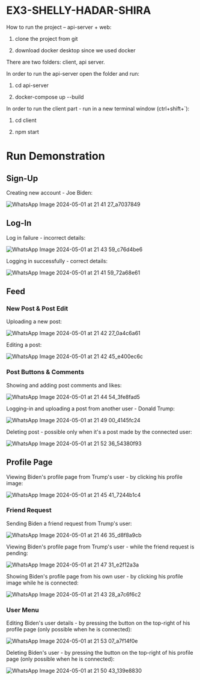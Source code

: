 # EX3-SHELLY-HADAR-SHIRA
How to run the project – api-server + web:

  1. clone the project from git
  
  2. download docker desktop since we used docker

There are two folders: client, api server.

In order to run the api-server open the folder and run:

  1. cd api-server
  
  2. docker-compose up --build

In order to run the client part - run in a new terminal window (ctrl+shift+`):

  1. cd client
  
  2. npm start



# Run Demonstration

## Sign-Up
Creating new account - Joe Biden:

![WhatsApp Image 2024-05-01 at 21 41 27_a7037849](https://github.com/ShellyGendler/EX3-SHELLY-HADAR-SHIRA/assets/155539800/c9f064a5-312a-48af-9434-990475edef44)


## Log-In
Log in failure - incorrect details:

![WhatsApp Image 2024-05-01 at 21 43 59_c76d4be6](https://github.com/ShellyGendler/EX3-SHELLY-HADAR-SHIRA/assets/155539800/81d23203-c904-446f-9039-edeada1b7634)


Logging in successfully - correct details:

![WhatsApp Image 2024-05-01 at 21 41 59_72a68e61](https://github.com/ShellyGendler/EX3-SHELLY-HADAR-SHIRA/assets/155539800/423d838c-1322-4654-9db4-5b722a6d5bc5)


## Feed 

### New Post & Post Edit
Uploading a new post:

![WhatsApp Image 2024-05-01 at 21 42 27_0a4c6a61](https://github.com/ShellyGendler/EX3-SHELLY-HADAR-SHIRA/assets/155539800/989e8f6b-2930-484e-856b-77a0dfccccb1)


Editing a post:

![WhatsApp Image 2024-05-01 at 21 42 45_e400ec6c](https://github.com/ShellyGendler/EX3-SHELLY-HADAR-SHIRA/assets/155539800/d0bcbed6-3b14-4971-b35d-bf2971bbf772)


### Post Buttons & Comments
Showing and adding post comments and likes:

![WhatsApp Image 2024-05-01 at 21 44 54_3fe8fad5](https://github.com/ShellyGendler/EX3-SHELLY-HADAR-SHIRA/assets/155539800/063413b7-025f-4cf7-811e-344a965e79cb)


Logging-in and uploading a post from another user - Donald Trump:

![WhatsApp Image 2024-05-01 at 21 49 00_4145fc24](https://github.com/ShellyGendler/EX3-SHELLY-HADAR-SHIRA/assets/155539800/70271206-6073-4ecd-9712-3cf79f2cc1b2)


Deleting post - possible only when it's a post made by the connected user:

![WhatsApp Image 2024-05-01 at 21 52 36_54380f93](https://github.com/ShellyGendler/EX3-SHELLY-HADAR-SHIRA/assets/155539800/bb47ec3c-7183-42d5-9970-ab813b867ea6)


## Profile Page
Viewing Biden's profile page from Trump's user - by clicking his profile image:

![WhatsApp Image 2024-05-01 at 21 45 41_7244b1c4](https://github.com/ShellyGendler/EX3-SHELLY-HADAR-SHIRA/assets/155539800/13226061-59b9-4b63-9482-473b884d66cd)

### Friend Request
Sending Biden a friend request from Trump's user:

![WhatsApp Image 2024-05-01 at 21 46 35_d8f8a9cb](https://github.com/ShellyGendler/EX3-SHELLY-HADAR-SHIRA/assets/155539800/f16e0bab-4adc-4d09-a2f6-ff33de76880a)


Viewing Biden's profile page from Trump's user - while the friend request is pending:

![WhatsApp Image 2024-05-01 at 21 47 31_e2f12a3a](https://github.com/ShellyGendler/EX3-SHELLY-HADAR-SHIRA/assets/155539800/1ddaaa01-0cbd-4e9a-925c-c28c7079daec)


Showing Biden's profile page from his own user - by clicking his profile image while he is connected:

![WhatsApp Image 2024-05-01 at 21 43 28_a7c6f6c2](https://github.com/ShellyGendler/EX3-SHELLY-HADAR-SHIRA/assets/155539800/db1a3aab-ea6b-4af2-b901-40850e126cf1)


### User Menu
Editing Biden's user details - by pressing the button on the top-right of his profile page (only possible when he is connected):

![WhatsApp Image 2024-05-01 at 21 53 07_a7f14f0e](https://github.com/ShellyGendler/EX3-SHELLY-HADAR-SHIRA/assets/155539800/5f89070d-d38f-4051-b688-40b8590dcaef)


Deleting Biden's user - by pressing the button on the top-right of his profile page (only possible when he is connected):

![WhatsApp Image 2024-05-01 at 21 50 43_139e8830](https://github.com/ShellyGendler/EX3-SHELLY-HADAR-SHIRA/assets/155539800/6f7ed229-73b4-4e55-a996-0f8c0d6f27f8)
